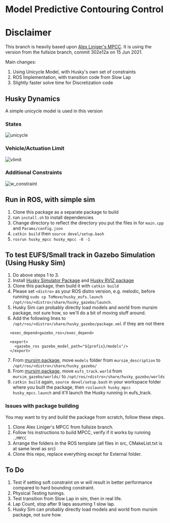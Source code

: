 # Model Predictive Contouring Control

# Disclaimer
This branch is heavily based upon [Alex Liniger's MPCC](https://github.com/alexliniger/MPCC). It is using the version from the fullsize branch, commit 302e12a on 15 Jun 2021.

Main changes:
1. Using Unicycle Model, with Husky's own set of constraints
2. ROS Implementation, with transition code from Slow Lap
3. Slightly faster solve time for Discretization code

## Husky Dynamics
A simple unicycle model is used in this version

### States
![unicycle](https://user-images.githubusercontent.com/78944454/129431697-3a2fe54c-337d-4d4b-92cb-442be8bf3487.png)

### Vehicle/Actuation Limit
![vlimit](https://user-images.githubusercontent.com/78944454/129431821-b8603b5a-1c20-4a58-87b6-585d4d36f1f6.png)

### Additional Constraints
![w_constraint](https://user-images.githubusercontent.com/78944454/129431906-9bae518b-8d8c-44fb-8de1-f1004c24489f.png)

## Run in ROS, with simple sim
1. Clone this package as a separate package to build
2. run `install.sh` to install dependencies
3. Change directory to reflect the directory you put the files in for `main.cpp` and `Params/config.json`
4. `catkin build` then `source devel/setup.bash`
5. `rosrun husky_mpcc husky_mpcc -0 -1`

## To test EUFS/Small track in Gazebo Simulation (Using Husky Sim)
1. Do above steps 1 to 3.
2. Install [Husky Simulator Package](http://wiki.ros.org/husky_gazebo/Tutorials/Simulating%20Husky) and [Husky RVIZ package](http://wiki.ros.org/husky_control/Tutorials/Interfacing%20with%20Husky)
3. Clone this package, then build it with `catkin build`
4. Please set `<distro>` as your ROS distro version, e.g. melodic, before running `sudo cp ToMove/husky_eufs.launch /opt/ros/<distro>/share/husky_gazebo/launch`.
5. Husky Sim can probably directly load models and world from mursim package, not sure how, so we'll do a bit of moving stuff around.
6. Add the following lines to `/opt/ros/<distro>/share/husky_gazebo/package.xml` if they are not there
```
  <exec_depend>gazebo_ros</exec_depend>

  <export>
    <gazebo_ros gazebo_model_path="${prefix}/models"/>
  </export>
```
7. From [mursim package](https://github.com/MURDriverless/mursim), move `models` folder from `mursim_description` to `/opt/ros/<distro>/share/husky_gazebo/`
8. From [mursim package](https://github.com/MURDriverless/mursim), move `eufs_track.world` from `mursim_gazebo/worlds/` to `/opt/ros/<distro>/share/husky_gazebo/worlds`
9. `catkin build` again, `source devel/setup.bash` in your workspace folder where you built the package, then `roslaunch husky_mpcc husky_mpcc.launch` and it'll launch the Husky running in eufs_track.

### Issues with package building
You may want to try and build the package from scratch, follow these steps.
1. Clone Alex Liniger's MPCC from fullsize branch.
2. Follow his instructions to build MPCC, verify if it works by running `./MPCC`
3. Arrange the folders in the ROS template (all files in src, CMakeList.txt is at same level as src)
4. Clone this repo, replace everything except for External folder.

## To Do
1. Test if setting soft constraint on w will result in better performance compared to hard bounding constraint.
2. Physical Testing tunings.
3. Test transition from Slow Lap in sim, then in real life.
4. Lap Count, stop after 9 laps assuming 1 slow lap.
5. Husky Sim can probably directly load models and world from mursim package, not sure how.
